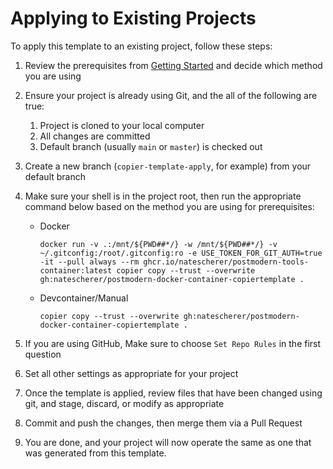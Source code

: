 # Applying to Existing Projects

To apply this template to an existing project, follow these steps:

1. Review the prerequisites from [Getting Started](getting_started.md) and decide which method you are using
1. Ensure your project is already using Git, and the all of the following are true:
   1. Project is cloned to your local computer
   1. All changes are committed
   1. Default branch (usually `main` or `master`) is checked out
1. Create a new branch (`copier-template-apply`, for example) from your default branch
1. Make sure your shell is in the project root, then run the appropriate command below based on the method you are using for prerequisites:

   - Docker

     ```shell
     docker run -v .:/mnt/${PWD##*/} -w /mnt/${PWD##*/} -v ~/.gitconfig:/root/.gitconfig:ro -e USE_TOKEN_FOR_GIT_AUTH=true -it --pull always --rm ghcr.io/natescherer/postmodern-tools-container:latest copier copy --trust --overwrite gh:natescherer/postmodern-docker-container-copiertemplate .
     ```

   - Devcontainer/Manual

     ```shell
     copier copy --trust --overwrite gh:natescherer/postmodern-docker-container-copiertemplate .
     ```

1. If you are using GitHub, Make sure to choose `Set Repo Rules` in the first question
1. Set all other settings as appropriate for your project
1. Once the template is applied, review files that have been changed using git, and stage, discard, or modify as appropriate
1. Commit and push the changes, then merge them via a Pull Request
1. You are done, and your project will now operate the same as one that was generated from this template.
